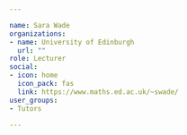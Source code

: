 ```yaml
---

name: Sara Wade
organizations:
- name: University of Edinburgh 
  url: ""
role: Lecturer
social:
- icon: home
  icon_pack: fas
  link: https://www.maths.ed.ac.uk/~swade/
user_groups:
- Tutors

---
```

